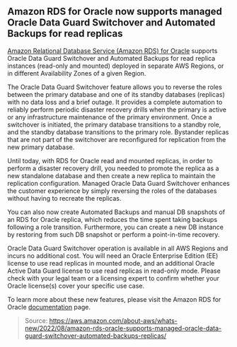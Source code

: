 ## Amazon RDS for Oracle now supports managed Oracle Data Guard Switchover and Automated Backups for read replicas

[Amazon Relational Database Service (Amazon RDS) for Oracle](https://aws.amazon.com/rds/oracle/) supports Oracle Data Guard Switchover and Automated Backups for read replica instances (read-only and mounted) deployed in separate AWS Regions, or in different Availability Zones of a given Region.  

The Oracle Data Guard Switchover feature allows you to reverse the roles between the primary database and one of its standby databases (replicas) with no data loss and a brief outage. It provides a complete automation to reliably perform periodic disaster recovery drills when the primary is active or any infrastructure maintenance of the primary environment. Once a switchover is initiated, the primary database transitions to a standby role, and the standby database transitions to the primary role. Bystander replicas that are not part of the switchover are reconfigured for replication from the new primary database.

Until today, with RDS for Oracle read and mounted replicas, in order to perform a disaster recovery drill, you needed to promote the replica as a new standalone database and then create a new replica to maintain the replication configuration. Managed Oracle Data Guard Switchover enhances the customer experience by simply reversing the roles of the databases without having to recreate the replicas.

You can also now create Automated Backups and manual DB snapshots of an RDS for Oracle replica, which reduces the time spent taking backups following a role transition. Furthermore, you can create a new DB instance by restoring from such DB snapshot or perform a point-in-time recovery.

Oracle Data Guard Switchover operation is available in all AWS Regions and incurs no additional cost. You will need an Oracle Enterprise Edition (EE) license to use read replicas in mounted mode, and an additional Oracle Active Data Guard license to use read replicas in read-only mode. Please check with your legal team or a licensing expert to confirm whether your Oracle license(s) cover your specific use case.

To learn more about these new features, please visit the Amazon RDS for Oracle [documentation](https://docs.aws.amazon.com/AmazonRDS/latest/UserGuide/oracle-replication-switchover.html) page.

> Source: https://aws.amazon.com/about-aws/whats-new/2022/08/amazon-rds-oracle-supports-managed-oracle-data-guard-switchover-automated-backups-replicas/